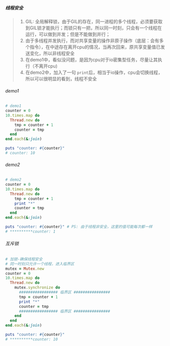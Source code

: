 ##### 线程安全
> 1. GIL: 全局解释锁，由于GIL的存在，同一进程的多个线程，必须要获取到GIL锁才能执行；而锁只有一把，所以同一时刻，只会有一个线程在运行，可以做到并发；但是不能做到并行；
> 2. 由于多线程并发执行，而对共享变量的操作非原子操作（底层：会有多个指令），在中途存在离开cpu的情况，当再次回来，原共享变量值已发送变化，所以非线程安全
> 3. 在demo1中，看似没问题，是因为cpu对于io密集型任务，尽量让其执行（不离开cpu)
> 4. 在demo2中，加入了一句 `print`后，相当于io操作，cpu会切换线程，所以可以很明显的看到，线程不安全


###### demo1
```ruby
# demo1
counter = 0
10.times.map do
  Thread.new do
    tmp = counter + 1
    counter = tmp
  end
end.each(&:join)

puts "counter: #{counter}"
# counter: 10 
```

###### demo2
```ruby
# demo2
counter = 0
10.times.map do
  Thread.new do
    tmp = counter + 1
    print "*"
    counter = tmp
  end
end.each(&:join)

puts "counter: #{counter}" # PS: 由于线程非安全，这里的值可能每次都一样
# **********counter: 1
```

###### 互斥锁
```ruby
# 加锁-确保线程安全
# 同一时刻只允许一个线程，进入临界区
mutex = Mutex.new
counter = 0
10.times.map do
  Thread.new do
    mutex.synchronize do
      ################# 临界区 ################
      tmp = counter + 1
      print "*"
      counter = tmp
      ################# 临界区 ################
    end
  end
end.each(&:join)

puts "counter: #{counter}"
# **********counter: 10
```


